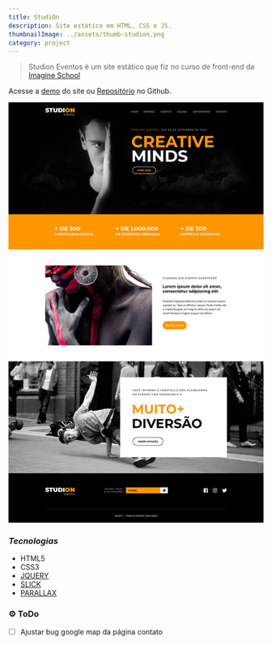 ```yaml
---
title: StudiOn
description: Site estático em HTML, CSS e JS.
thumbnailImage: ../assets/thumb-studion.png
category: project
---
```


> Studion Eventos é um site estático que fiz no curso de front-end da [Imagine School](http://imagineschool.com.br/)

Acesse a [demo](https://studion.netlify.app) do site ou [Repositório](https://github.com/GuiSAlmeida/studion) no Github.

![Layout](../assets/layout-home.jpg)

### __*Tecnologias*__
* HTML5
* CSS3
* [JQUERY](http://jquery.com/)
* [SLICK](http://kenwheeler.github.io/slick/)
* [PARALLAX](http://pixelcog.github.io/parallax.js/)

### ⚙️ **ToDo**
* [ ] Ajustar bug google map da página contato

